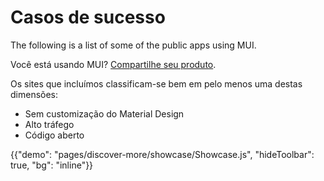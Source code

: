 # Casos de sucesso

<p class="description">The following is a list of some of the public apps using MUI.</p>

Você está usando MUI? [Compartilhe seu produto](https://github.com/mui-org/material-ui/issues/22426).

Os sites que incluímos classificam-se bem em pelo menos uma destas dimensões:

- Sem customização do Material Design
- Alto tráfego
- Código aberto

{{"demo": "pages/discover-more/showcase/Showcase.js", "hideToolbar": true, "bg": "inline"}}
